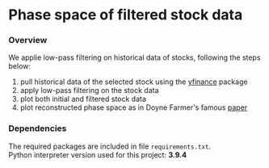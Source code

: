 # Phase space of filtered stock data
### Overview
We applie low-pass filtering on historical data of stocks, following the steps below:<br>
1. pull historical data of the selected stock using the [yfinance](https://pypi.org/project/yfinance/) package
1. apply low-pass filtering on the stock data
1. plot both initial and filtered stock data
1. plot reconstructed phase space as in Doyne Farmer's famous [paper](https://journals.aps.org/prl/abstract/10.1103/PhysRevLett.45.712)

### Dependencies
The required packages are included in file ```requirements.txt```.<br>
Python interpreter version used for this project: **3.9.4**

